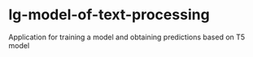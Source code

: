# lg-model-of-text-processing
Application for training a model and obtaining predictions based on T5 model
